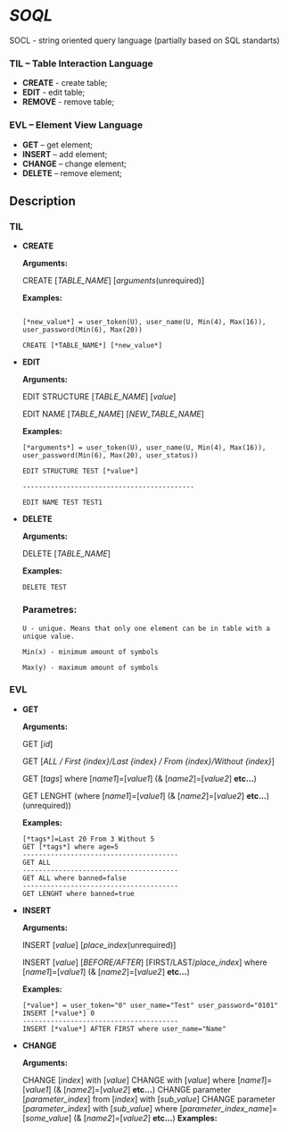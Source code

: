# *SOQL*
SOCL - string oriented query language (partially based on SQL standarts)

### TIL – Table Interaction Language
* **CREATE** - create table;
* **EDIT** - edit table;
* **REMOVE** - remove table;
### EVL – Element View Language
* **GET** – get element;
* **INSERT** – add element;
* **CHANGE** – change element;
* **DELETE** – remove element;

## Description
### TIL

* **CREATE** 

  **Arguments:**
  
    CREATE [*TABLE_NAME*] [*arguments*(unrequired)]
  
  **Examples:**
  
    ```[*TABLE_NAME*] = TEST
  
    [*new_value*] = user_token(U), user_name(U, Min(4), Max(16)), user_password(Min(6), Max(20))
  
    CREATE [*TABLE_NAME*] [*new_value*]
    ```
    
* **EDIT**

  **Arguments:**
  
    EDIT STRUCTURE [*TABLE_NAME*] [*value*]
  
    EDIT NAME [*TABLE_NAME*] [*NEW_TABLE_NAME*]
  
  **Examples:**
    ```
    [*arguments*] = user_token(U), user_name(U, Min(4), Max(16)), user_password(Min(6), Max(20), user_status))
    
    EDIT STRUCTURE TEST [*value*]
    
    -------------------------------------------
    
    EDIT NAME TEST TEST1
    ```
    
* **DELETE**

  **Arguments:**
  
    DELETE [*TABLE_NAME*]  
    
  **Examples:**
    ```
    DELETE TEST
    ```

  ### Parametres:
  
      U - unique. Means that only one element can be in table with a unique value.
  
      Min(x) - minimum amount of symbols
  
      Max(y) - maximum amount of symbols
      
### EVL

* **GET** 

  **Arguments:**
  
    GET [*id*]
    
    GET [*ALL / First {index}/Last {index} / From {index}/Without {index}*]
    
    GET [*tags*] where [*name1*]=[*value1*] (& [*name2*]=[*value2*] **etc...**)
    
    GET LENGHT (where [*name1*]=[*value1*] (& [*name2*]=[*value2*] **etc...**)(unrequired))
  
  **Examples:**
  
    ```
    [*tags*]=Last 20 From 3 Without 5
    GET [*tags*] where age=5
    ---------------------------------------
    GET ALL
    ---------------------------------------
    GET ALL where banned=false
    ---------------------------------------
    GET LENGHT where banned=true
    ```

* **INSERT**

  **Arguments:**
  
    INSERT [*value*] [*place_index*(unrequired)]
    
    INSERT [*value*] [*BEFORE/AFTER*] [FIRST/LAST/*place_index*] where [*name1*]=[*value1*] (& [*name2*]=[*value2*] **etc...**)
  
  **Examples:**
  
    ```
    [*value*] = user_token="0" user_name="Test" user_password="0101"
    INSERT [*value*] 0
    ---------------------------------------
    INSERT [*value*] AFTER FIRST where user_name="Name"
    ```
    
* **CHANGE**

  **Arguments:**
  
    CHANGE [*index*] with [*value*]
    CHANGE with [*value*] where [*name1*]=[*value1*] (& [*name2*]=[*value2*] **etc...**)
    CHANGE parameter [*parameter_index*] from [*index*] with [*sub_value*]
    CHANGE parameter [*parameter_index*] with [*sub_value*] where [*parameter_index_name*]=[*some_value*] (& [*name2*]=[*value2*] **etc...**)
  **Examples:**
  
    ```
    ```
